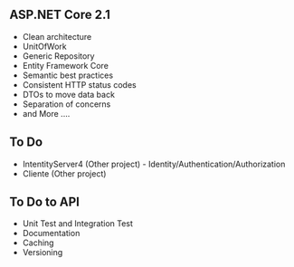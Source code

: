 ## ASP.NET Core 2.1

- Clean architecture 
- UnitOfWork
- Generic Repository
- Entity Framework Core
- Semantic best practices
- Consistent HTTP status codes
- DTOs to move data back
- Separation of concerns
- and More ....

## To Do

- IntentityServer4 (Other project) - Identity/Authentication/Authorization 
- Cliente (Other project)

## To Do to API
- Unit Test and Integration Test
- Documentation
- Caching
- Versioning

